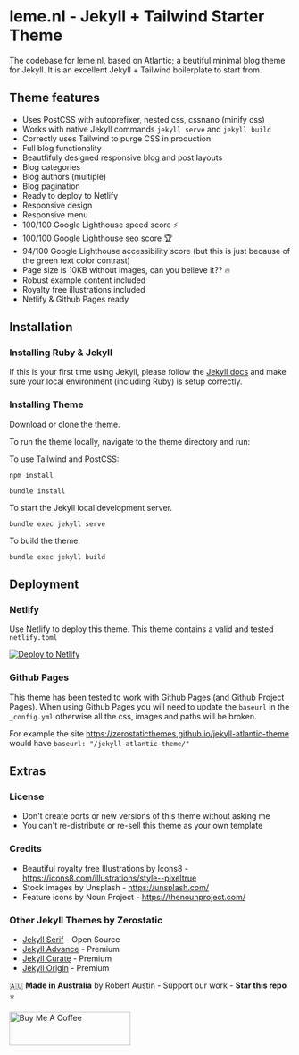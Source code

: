 # leme.nl - Jekyll + Tailwind Starter Theme

The codebase for leme.nl, based on Atlantic; a beutiful minimal blog theme for Jekyll. It is an excellent Jekyll + Tailwind boilerplate to start from.

## Theme features

- Uses PostCSS with autoprefixer, nested css, cssnano (minify css)
- Works with native Jekyll commands `jekyll serve` and `jekyll build`
- Correctly uses Tailwind to purge CSS in production
- Full blog functionality
- Beautfifuly designed responsive blog and post layouts
- Blog categories
- Blog authors (multiple)
- Blog pagination
- Ready to deploy to Netlify
- Responsive design
- Responsive menu
- 100/100 Google Lighthouse speed score ⚡
- 100/100 Google Lighthouse seo score 🏆
- 94/100 Google Lighthouse accessibility score (but this is just because of the green text color contrast)
- Page size is 10KB without images, can you believe it?? 🔥
- Robust example content included
- Royalty free illustrations included
- Netlify & Github Pages ready

## Installation

### Installing Ruby & Jekyll

If this is your first time using Jekyll, please follow the [Jekyll docs](https://jekyllrb.com/docs/installation/) and make sure your local environment (including Ruby) is setup correctly.

### Installing Theme

Download or clone the theme.

To run the theme locally, navigate to the theme directory and run:

To use Tailwind and PostCSS:

```
npm install
```

```
bundle install
```

To start the Jekyll local development server.

```
bundle exec jekyll serve
```

To build the theme.

```
bundle exec jekyll build
```

## Deployment

### Netlify

Use Netlify to deploy this theme. This theme contains a valid and tested `netlify.toml`

[![Deploy to Netlify](https://www.netlify.com/img/deploy/button.svg)](https://app.netlify.com/start/deploy?repository=https://github.com/zerostaticthemes/jekyll-atlantic-theme)

### Github Pages
This theme has been tested to work with Github Pages (and Github Project Pages). When using Github Pages you will need to update the `baseurl` in the `_config.yml` otherwise all the css, images and paths will be broken.

For example the site https://zerostaticthemes.github.io/jekyll-atlantic-theme would have `baseurl: "/jekyll-atlantic-theme/"`

## Extras

### License

- Don't create ports or new versions of this theme without asking me
- You can't re-distribute or re-sell this theme as your own template

### Credits

- Beautiful royalty free Illustrations by Icons8 - https://icons8.com/illustrations/style--pixeltrue
- Stock images by Unsplash - https://unsplash.com/
- Feature icons by Noun Project - https://thenounproject.com/

### Other Jekyll Themes by Zerostatic

- [Jekyll Serif](https://github.com/zerostaticthemes/jekyll-serif-theme) - Open Source
- [Jekyll Advance](https://www.zerostatic.io/theme/jekyll-advance/) - Premium
- [Jekyll Curate](https://github.com/zerostaticthemes/jekyll-curate) - Premium
- [Jekyll Origin](https://www.zerostatic.io/theme/jekyll-origin/) - Premium

🇦🇺 **Made in Australia** by Robert Austin - Support our work - **Star this repo** ⭐

<a href="https://www.buymeacoffee.com/zerostatic" target="_blank"><img src="https://cdn.buymeacoffee.com/buttons/v2/default-yellow.png" alt="Buy Me A Coffee" style="height: 60px !important;width: 217px !important;" ></a>
